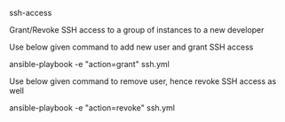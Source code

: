 
ssh-access

Grant/Revoke SSH access to a group of instances to a new developer

Use below given command to add new user and grant SSH access

ansible-playbook -e "action=grant" ssh.yml

Use below given command to remove user, hence revoke SSH access as well

ansible-playbook -e "action=revoke" ssh.yml
